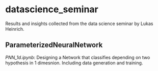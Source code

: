 # datascience_seminar
Results and insights collected from the data science seminar by Lukas Heinrich.

## ParameterizedNeuralNetwork
_PNN_1d.ipynb_: Designing a Network that classifies depending on two hypothesis in 1 dimesnion.
Including data generation and training.
